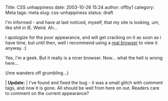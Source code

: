 Title: CSS unhappiness
date: 2003-10-26 15:24
author: offby1
category: Meta
tags: meta
slug: css-unhappiness
status: draft

I'm informed - and have at last noticed, myself, that my site is looking, um, like shit in IE. Weird. Ah\...

I apologize for the poor appearance, and will get cracking on it as soon as i have time, but until then, well i recommend using a [real browser](http://www.mozilla.org/) to view it anyway. :)

Yes, i'm a geek. But it really is a nicer browser. Now\... what the hell is wrong here\...

(/me wanders off grumbling\...)

| **Update:**
| I've found and fixed the bug - it was a small glitch with comment tags, and now it is gone. All should be well from here on out. Readers care to comment on the current appearance?
